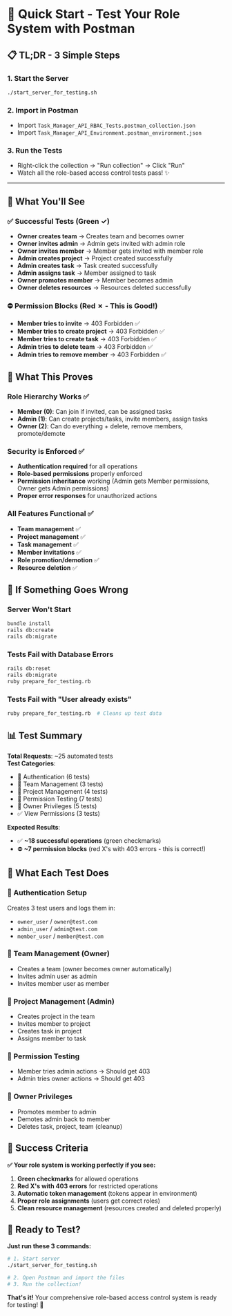 # 🚀 Quick Start - Test Your Role System with Postman

## 📋 TL;DR - 3 Simple Steps

### **1. Start the Server**
```bash
./start_server_for_testing.sh
```

### **2. Import in Postman**
- Import `Task_Manager_API_RBAC_Tests.postman_collection.json`
- Import `Task_Manager_API_Environment.postman_environment.json`

### **3. Run the Tests**
- Right-click the collection → "Run collection" → Click "Run"
- Watch all the role-based access control tests pass! ✨

---

## 🎯 What You'll See

### **✅ Successful Tests (Green ✓)**
- **Owner creates team** → Creates team and becomes owner
- **Owner invites admin** → Admin gets invited with admin role
- **Owner invites member** → Member gets invited with member role
- **Admin creates project** → Project created successfully
- **Admin creates task** → Task created successfully
- **Admin assigns task** → Member assigned to task
- **Owner promotes member** → Member becomes admin
- **Owner deletes resources** → Resources deleted successfully

### **⛔ Permission Blocks (Red ✗ - This is Good!)**
- **Member tries to invite** → 403 Forbidden ✅
- **Member tries to create project** → 403 Forbidden ✅
- **Member tries to create task** → 403 Forbidden ✅
- **Admin tries to delete team** → 403 Forbidden ✅
- **Admin tries to remove member** → 403 Forbidden ✅

## 🎊 What This Proves

### **Role Hierarchy Works** ✅
- **Member (0)**: Can join if invited, can be assigned tasks
- **Admin (1)**: Can create projects/tasks, invite members, assign tasks  
- **Owner (2)**: Can do everything + delete, remove members, promote/demote

### **Security is Enforced** ✅
- **Authentication required** for all operations
- **Role-based permissions** properly enforced
- **Permission inheritance** working (Admin gets Member permissions, Owner gets Admin permissions)
- **Proper error responses** for unauthorized actions

### **All Features Functional** ✅
- **Team management** ✅
- **Project management** ✅  
- **Task management** ✅
- **Member invitations** ✅
- **Role promotion/demotion** ✅
- **Resource deletion** ✅

## 🔧 If Something Goes Wrong

### **Server Won't Start**
```bash
bundle install
rails db:create
rails db:migrate
```

### **Tests Fail with Database Errors**
```bash
rails db:reset
rails db:migrate
ruby prepare_for_testing.rb
```

### **Tests Fail with "User already exists"**
```bash
ruby prepare_for_testing.rb  # Cleans up test data
```

## 📊 Test Summary

**Total Requests**: ~25 automated tests  
**Test Categories**:
- 🔐 Authentication (6 tests)
- 🏢 Team Management (3 tests) 
- 📁 Project Management (4 tests)
- 🚫 Permission Testing (7 tests)
- 👑 Owner Privileges (5 tests)
- ✅ View Permissions (3 tests)

**Expected Results**:
- ✅ **~18 successful operations** (green checkmarks)
- ⛔ **~7 permission blocks** (red X's with 403 errors - this is correct!)

## 🎯 What Each Test Does

### **🔐 Authentication Setup**
Creates 3 test users and logs them in:
- `owner_user` / `owner@test.com`
- `admin_user` / `admin@test.com`  
- `member_user` / `member@test.com`

### **🏢 Team Management (Owner)**
- Creates a team (owner becomes owner automatically)
- Invites admin user as admin
- Invites member user as member

### **📁 Project Management (Admin)**
- Creates project in the team
- Invites member to project
- Creates task in project
- Assigns member to task

### **🚫 Permission Testing**
- Member tries admin actions → Should get 403
- Admin tries owner actions → Should get 403

### **👑 Owner Privileges**
- Promotes member to admin
- Demotes admin back to member
- Deletes task, project, team (cleanup)

## 🎉 Success Criteria

**✅ Your role system is working perfectly if you see:**

1. **Green checkmarks** for allowed operations
2. **Red X's with 403 errors** for restricted operations  
3. **Automatic token management** (tokens appear in environment)
4. **Proper role assignments** (users get correct roles)
5. **Clean resource management** (resources created and deleted properly)

## 🚀 Ready to Test?

**Just run these 3 commands:**

```bash
# 1. Start server
./start_server_for_testing.sh

# 2. Open Postman and import the files
# 3. Run the collection!
```

**That's it!** Your comprehensive role-based access control system is ready for testing! 🎊
